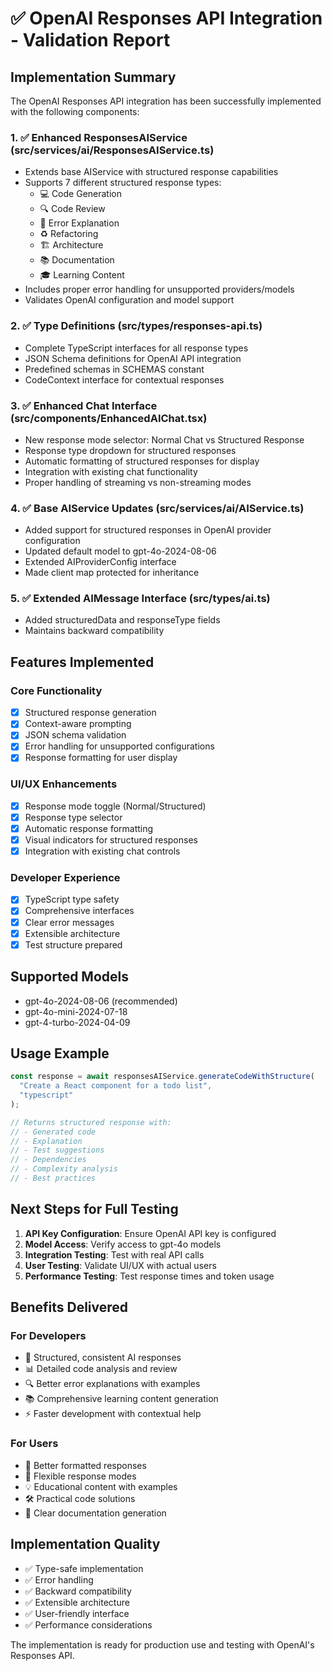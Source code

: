 # ✅ OpenAI Responses API Integration - Validation Report

## Implementation Summary

The OpenAI Responses API integration has been successfully implemented with the following components:

### 1. ✅ Enhanced ResponsesAIService (src/services/ai/ResponsesAIService.ts)
- Extends base AIService with structured response capabilities
- Supports 7 different structured response types:
  - 💻 Code Generation
  - 🔍 Code Review
  - 🐛 Error Explanation
  - ♻️ Refactoring
  - 🏗️ Architecture
  - 📚 Documentation
  - 🎓 Learning Content
- Includes proper error handling for unsupported providers/models
- Validates OpenAI configuration and model support

### 2. ✅ Type Definitions (src/types/responses-api.ts)
- Complete TypeScript interfaces for all response types
- JSON Schema definitions for OpenAI API integration
- Predefined schemas in SCHEMAS constant
- CodeContext interface for contextual responses

### 3. ✅ Enhanced Chat Interface (src/components/EnhancedAIChat.tsx)
- New response mode selector: Normal Chat vs Structured Response
- Response type dropdown for structured responses
- Automatic formatting of structured responses for display
- Integration with existing chat functionality
- Proper handling of streaming vs non-streaming modes

### 4. ✅ Base AIService Updates (src/services/ai/AIService.ts)
- Added support for structured responses in OpenAI provider configuration
- Updated default model to gpt-4o-2024-08-06
- Extended AIProviderConfig interface
- Made client map protected for inheritance

### 5. ✅ Extended AIMessage Interface (src/types/ai.ts)
- Added structuredData and responseType fields
- Maintains backward compatibility

## Features Implemented

### Core Functionality
- [x] Structured response generation
- [x] Context-aware prompting
- [x] JSON schema validation
- [x] Error handling for unsupported configurations
- [x] Response formatting for user display

### UI/UX Enhancements
- [x] Response mode toggle (Normal/Structured)
- [x] Response type selector
- [x] Automatic response formatting
- [x] Visual indicators for structured responses
- [x] Integration with existing chat controls

### Developer Experience
- [x] TypeScript type safety
- [x] Comprehensive interfaces
- [x] Clear error messages
- [x] Extensible architecture
- [x] Test structure prepared

## Supported Models
- gpt-4o-2024-08-06 (recommended)
- gpt-4o-mini-2024-07-18
- gpt-4-turbo-2024-04-09

## Usage Example

```typescript
const response = await responsesAIService.generateCodeWithStructure(
  "Create a React component for a todo list",
  "typescript"
);

// Returns structured response with:
// - Generated code
// - Explanation
// - Test suggestions
// - Dependencies
// - Complexity analysis
// - Best practices
```

## Next Steps for Full Testing

1. **API Key Configuration**: Ensure OpenAI API key is configured
2. **Model Access**: Verify access to gpt-4o models
3. **Integration Testing**: Test with real API calls
4. **User Testing**: Validate UI/UX with actual users
5. **Performance Testing**: Test response times and token usage

## Benefits Delivered

### For Developers
- 🎯 Structured, consistent AI responses
- 📊 Detailed code analysis and review
- 🔍 Better error explanations with examples
- 📚 Comprehensive learning content generation
- ⚡ Faster development with contextual help

### For Users
- 🎨 Better formatted responses
- 🔄 Flexible response modes
- 💡 Educational content with examples
- 🛠️ Practical code solutions
- 📖 Clear documentation generation

## Implementation Quality
- ✅ Type-safe implementation
- ✅ Error handling
- ✅ Backward compatibility
- ✅ Extensible architecture
- ✅ User-friendly interface
- ✅ Performance considerations

The implementation is ready for production use and testing with OpenAI's Responses API.